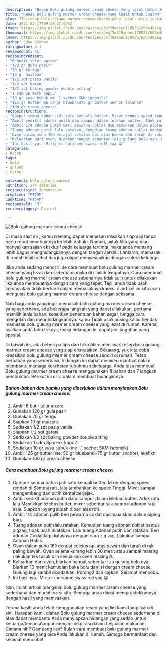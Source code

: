 ```yaml
---
description: "Resep Bolu gulung marmer cream cheese yang lezat Untuk Jualan"
title: "Resep Bolu gulung marmer cream cheese yang lezat Untuk Jualan"
slug: 776-resep-bolu-gulung-marmer-cream-cheese-yang-lezat-untuk-jualan
date: 2021-02-17T09:58:27.994Z
image: https://img-global.cpcdn.com/recipes/3ef29aebec178536/680x482cq70/bolu-gulung-marmer-cream-cheese-foto-resep-utama.jpg
thumbnail: https://img-global.cpcdn.com/recipes/3ef29aebec178536/680x482cq70/bolu-gulung-marmer-cream-cheese-foto-resep-utama.jpg
cover: https://img-global.cpcdn.com/recipes/3ef29aebec178536/680x482cq70/bolu-gulung-marmer-cream-cheese-foto-resep-utama.jpg
author: Edna Graham
ratingvalue: 4.1
reviewcount: 15
recipeingredient:
- "6 butir telur antero"
- "120 gr gula pasir"
- "70 gr terigu"
- "10 gr maizena"
- "1/2 sdt pasta vanila"
- "1/2 sdt garam"
- "1/2 sdt baking powder double acting"
- "1 sdm Sp merk kupu2"
- "10 gr susu bubuk me  1 sachet SKM indomilk"
- "125 gr butter me 50 gr blueband75 gr butter anchor lelehkn"
- "100 gr cream cheese"
recipeinstructions:
- "Campur semua bahan jadi satu kecuali butter. Mixer dengan speed rendah dl Sampai rata, lalu tambahkan ke speed Tinggi. Mixer sampai mengembang dan putih kental berjejak."
- "Ambil sedikit adonan putih dam campur dalam lelehan butter. Aduk rata lalu Masukkan lelehan butter, mixer sebentar saja sampai adonan rata saja. Siapkan loyang sudah diberi alas roti."
- "Ambil 1/4 adonan putih beri pewarna coklat dan masukkan dalam piping bag."
- "Tuang adonan putih lalu ratakan. Kemudian tuang adonan coklat bentuk zigzag, tidak usah diratakan. Lalu tuang Adonan putih dan ratakan. Beri adonan Coklat lagi diatasnya dengan cara zig zag. Lakukan sampai Adonan Habis."
- "Oven dalam suhu 160 derajat celcius api atas bawah dan taruh di rak paling bawah. Oven selama kurang lebih 30 menit atau sampai matang (lakukan tes tusuk dan sesuaikan oven masing2)."
- "Keluarkan dari oven, biarkan hangat sebentar lalu gulung bolu nya. Biarkan 10 menit kemudian buka bolu dan isi dengan cream cheese. Gulung lagi sambil dipadatkan. Potong2 dan sajikan. Selamat mencoba."
- "Ini hasilnya.. Mirip si huricane swiss roll yaa 😁"
categories:
- Resep
tags:
- bolu
- gulung
- marmer

katakunci: bolu gulung marmer 
nutrition: 244 calories
recipecuisine: Indonesian
preptime: "PT19M"
cooktime: "PT54M"
recipeyield: "3"
recipecategory: Dessert

---
```



![Bolu gulung marmer cream cheese](https://img-global.cpcdn.com/recipes/3ef29aebec178536/680x482cq70/bolu-gulung-marmer-cream-cheese-foto-resep-utama.jpg)

Di masa  saat ini , kamu memang dapat memesan masakan siap saji tanpa perlu repot membuatnya terlebih dahulu. Namun, untuk kita yang mau menyajikan sajian eksklusif pada keluarga tercinta, maka anda memang lebih bagus menghidangkannya dengan tangan sendiri. Lantaran, memasak di rumah lebih sehat dan juga dapat menyesuaikan dengan selera keluarga.

Jika anda sedang mencari ide cara membuat bolu gulung marmer cream cheese yang lezat dan sederhana,maka di sinilah tempatnya. Cara membuat bolu gulung marmer cream cheese  sebenarnya tidak sulit untuk dilakukan jika anda membuatnya dengan cara yang tepat. Tapi, anda tidak usah cemas akan tidak berhasil dalam memasaknya 
karena di artikel ini kita akan mengulas bolu gulung marmer cream cheese dengan seksama.  



Nah bagi anda yang ingin memasak bolu gulung marmer cream cheese yang sederhana, ada beberapa langkah yang dapat dilakukan, pertama memilih jenis bahan, kemudian penentuan bahan segar, hingga cara mengolah dan menghidangkannya. kamu Tidak usah pusing kalau hendak memasak bolu gulung marmer cream cheese yang lezat di rumah. Karena, asalkan anda  tahu triknya, maka hidangan ini dapat jadi suguhan yang spesial.

Di bawah ini, ada beberapa tips dan trik dalam memasak resep bolu gulung marmer cream cheese yang siap dikreasikan. Sekarang, yuk kita coba kreasikan bolu gulung marmer cream cheese sendiri di rumah. Tetap berbahan yang sederhana, hidangan ini dapat memberi manfaat dalam membantu menjaga kesehatan tubuhmu sekeluarga. Anda bisa membuat Bolu gulung marmer cream cheese menggunakan 11 bahan dan 7 langkah pembuatan. Berikut ini cara dalam membuat hidangannya.

<!--inarticleads1-->

##### Bahan-bahan dan bumbu yang diperlukan dalam menyiapkan Bolu gulung marmer cream cheese:

1. Ambil 6 butir telur antero
1. Gunakan 120 gr gula pasir
1. Gunakan 70 gr terigu
1. Siapkan 10 gr maizena
1. Sediakan 1/2 sdt pasta vanila
1. Siapkan 1/2 sdt garam
1. Sediakan 1/2 sdt baking powder double acting
1. Sediakan 1 sdm Sp merk kupu2
1. Sediakan 10 gr susu bubuk (me : 1 sachet SKM indomilk)
1. Ambil 125 gr butter (me: 50 gr blueband+75 gr butter anchor), lelehkn
1. Gunakan 100 gr cream cheese




<!--inarticleads2-->

##### Cara membuat Bolu gulung marmer cream cheese:

1. Campur semua bahan jadi satu kecuali butter. Mixer dengan speed rendah dl Sampai rata, lalu tambahkan ke speed Tinggi. Mixer sampai mengembang dan putih kental berjejak.
1. Ambil sedikit adonan putih dam campur dalam lelehan butter. Aduk rata lalu Masukkan lelehan butter, mixer sebentar saja sampai adonan rata saja. Siapkan loyang sudah diberi alas roti.
1. Ambil 1/4 adonan putih beri pewarna coklat dan masukkan dalam piping bag.
1. Tuang adonan putih lalu ratakan. Kemudian tuang adonan coklat bentuk zigzag, tidak usah diratakan. Lalu tuang Adonan putih dan ratakan. Beri adonan Coklat lagi diatasnya dengan cara zig zag. Lakukan sampai Adonan Habis.
1. Oven dalam suhu 160 derajat celcius api atas bawah dan taruh di rak paling bawah. Oven selama kurang lebih 30 menit atau sampai matang (lakukan tes tusuk dan sesuaikan oven masing2).
1. Keluarkan dari oven, biarkan hangat sebentar lalu gulung bolu nya. Biarkan 10 menit kemudian buka bolu dan isi dengan cream cheese. Gulung lagi sambil dipadatkan. Potong2 dan sajikan. Selamat mencoba.
1. Ini hasilnya.. Mirip si huricane swiss roll yaa 😁




Nah, itulah artikel mengenai  bolu gulung marmer cream cheese  yang sederhana dan mudah versi kita. Semoga anda dapat mempraktekkannya dengan hasil yang memuaskan. 

Terima kasih anda telah menggunakan resep yang tim kami tampilkan di sini. Harapan kami, olahan  Bolu gulung marmer cream cheese sederhana di atas dapat membantu Anda menyiapkan hidangan yang sedap untuk keluarga/teman ataupun menjadi inspirasi dalam berjualan makanan. Gimana nih? Gampang kan? Itulah cara membuat bolu gulung marmer cream cheese yang bisa Anda lakukan di rumah. Semoga bermanfaat dan selamat mencoba!

